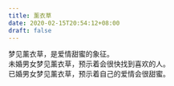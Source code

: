 ```yaml
---
title: 薰衣草
date: 2020-02-15T20:54:12+08:00
draft: false
---
```


梦见薰衣草，是爱情甜蜜的象征。<br>
未婚男女梦见薰衣草，预示着会很快找到喜欢的人。<br>
已婚男女梦见薰衣草，预示着自己的爱情会很甜蜜。<br>
